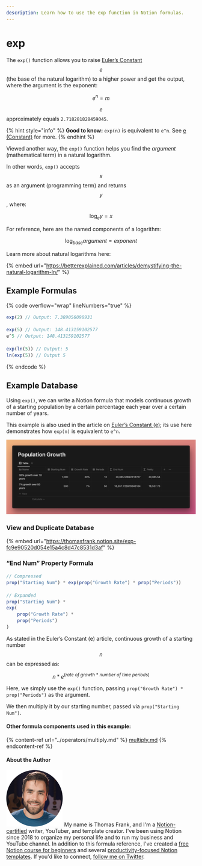 ```yaml
---
description: Learn how to use the exp function in Notion formulas.
---
```


# exp

The `exp()` function allows you to raise [Euler’s Constant](../constants/e.md) $$e$$ (the base of the natural logarithm) to a higher power and get the output, where the argument is the exponent:

$$
e^n = m
$$

$$e$$ approximately equals `2.718281828459045`.

{% hint style="info" %}
**Good to know:** `exp(n)` is equivalent to `e^n`. See [e (Constant)](../constants/e.md) for more.
{% endhint %}

Viewed another way, the `exp()` function helps you find the _argument_ (mathematical term) in a natural logarithm.

In other words, `exp()` accepts $$x$$ as an argument (programming term) and returns $$y$$, where:

$$
\log_e y = x
$$

For reference, here are the named components of a logarithm:

$$
\log_{base} argument = exponent
$$

Learn more about natural logarithms here:

{% embed url="https://betterexplained.com/articles/demystifying-the-natural-logarithm-ln/" %}

## Example Formulas

{% code overflow="wrap" lineNumbers="true" %}
```jsx
exp(2) // Output: 7.389056098931

exp(5) // Output: 148.413159102577
e^5 // Output: 148.413159102577

exp(ln(5)) // Output: 5
ln(exp(5)) // Output 5
```
{% endcode %}

## Example Database

Using `exp()`, we can write a Notion formula that models continuous growth of a starting population by a certain percentage each year over a certain number of years.

This example is also used in the article on [Euler’s Constant (e)](../constants/e.md); its use here demonstrates how `exp(n)` is equivalent to `e^n`.

![](<../../.gitbook/assets/Exp Function - Notion Formulas.png>)

### View and Duplicate Database

{% embed url="https://thomasfrank.notion.site/exp-fc9e90520d054e15a4c8d47c8531d3af" %}

### “End Num” Property Formula

```jsx
// Compressed
prop("Starting Num") * exp(prop("Growth Rate") * prop("Periods"))

// Expanded
prop("Starting Num") * 
exp(
    prop("Growth Rate") * 
    prop("Periods")
)
```

As stated in the Euler’s Constant (e) article, continuous growth of a starting number $$n$$ can be expressed as:

$$
n * e^{(rate \ of \ growth \ * \ number \ of \ time \ periods)}
$$

Here, we simply use the `exp()` function, passing `prop("Growth Rate") * prop("Periods")` as the argument.&#x20;

We then multiply it by our starting number, passed via `prop("Starting Num")`.

#### Other formula components used in this example:

{% content-ref url="../operators/multiply.md" %}
[multiply.md](../operators/multiply.md)
{% endcontent-ref %}

#### About the Author

<img src="../../.gitbook/assets/Notion Fundamentals with Thomas Frank - Avatar 2021 compressed (1).png" alt="" data-size="line"> My name is Thomas Frank, and I'm a [Notion-certified](https://www.credly.com/badges/95fae13a-17bf-4b4a-a3d2-d58c8a3e6a2a/public\_url) writer, YouTuber, and template creator. I've been using Notion since 2018 to organize my personal life and to run my business and YouTube channel. In addition to this formula reference, I've created a [free Notion course for beginners](https://thomasjfrank.com/fundamentals/) and several [productivity-focused Notion templates](https://thomasjfrank.com/templates/). If you'd like to connect, [follow me on Twitter](https://twitter.com/TomFrankly).
